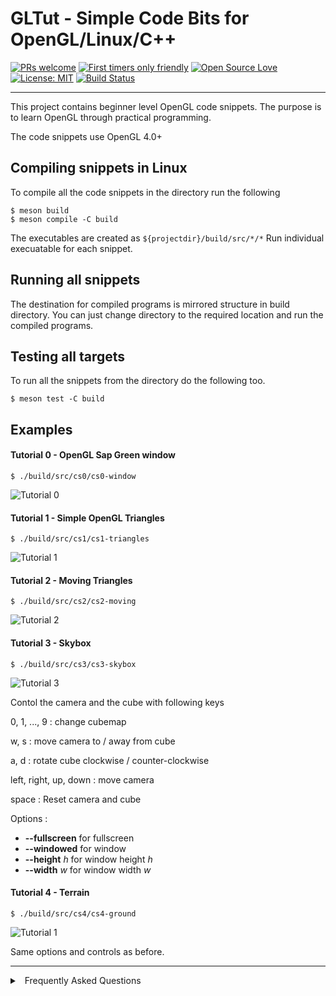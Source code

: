# GLTut  - Simple Code Bits for OpenGL/Linux/C++

[![PRs welcome](https://img.shields.io/badge/PRs-welcome-brightgreen.svg?style=flat)](http://makeapullrequest.com)
[![First timers only friendly](https://img.shields.io/badge/first--timers--only-friendly-blue.svg?style=flat)](https://github.com/sarvottamananda/)
[![Open Source Love](https://firstcontributions.github.io/open-source-badges/badges/open-source-v1/open-source.svg)](https://github.com/firstcontributions/open-source-badges)
[![License: MIT](https://img.shields.io/badge/License-MIT-green.svg)](https://opensource.org/licenses/MIT)
[![Build Status](https://travis-ci.com/sarvottamananda/gltut-cpp.svg?branch=feature)](https://travis-ci.com/sarvottamananda/gltut-cpp)

***

This project contains beginner level OpenGL code snippets. The purpose is to learn OpenGL through
practical programming. 

The code snippets use OpenGL 4.0+

## Compiling snippets in Linux

To compile all the code snippets in the directory run the following

```
$ meson build
$ meson compile -C build
```

The executables are created as ```${projectdir}/build/src/*/*```
Run individual execuatable for each snippet.

## Running all snippets

The destination for compiled programs is mirrored structure in build directory.
You can just change directory to the required location and run the compiled programs.

## Testing all targets

To run all the snippets from the directory do the following too.

```
$ meson test -C build
```



## Examples

#### Tutorial 0 - OpenGL Sap Green window

```
$ ./build/src/cs0/cs0-window 
```

![Tutorial 0](https://raw.githubusercontent.com/wiki/sarvottamananda/glbits-cpp/imgs/cs0-window.png)



#### Tutorial 1 - Simple OpenGL Triangles

```
$ ./build/src/cs1/cs1-triangles
```

![Tutorial 1](https://raw.githubusercontent.com/wiki/sarvottamananda/glbits-cpp/imgs/cs1-triangles.png)


#### Tutorial 2 - Moving Triangles

```
$ ./build/src/cs2/cs2-moving
```

![Tutorial 2](https://raw.githubusercontent.com/wiki/sarvottamananda/glbits-cpp/imgs/cs2-moving.png)

#### Tutorial 3 - Skybox

```
$ ./build/src/cs3/cs3-skybox
```

![Tutorial 3](https://raw.githubusercontent.com/wiki/sarvottamananda/glbits-cpp/imgs/cs3-skybox.png)

Contol the camera and the cube with following keys

0, 1, ..., 9 : change cubemap

w, s : move camera to / away from cube

a, d : rotate cube clockwise / counter-clockwise

left, right, up, down : move camera

space : Reset camera and cube

Options : 

-    **--fullscreen** for fullscreen
-    **--windowed** for window
-    **--height** _h_ for window height _h_
-    **--width** _w_ for window width _w_

#### Tutorial 4 - Terrain

```
$ ./build/src/cs4/cs4-ground
```

![Tutorial 1](https://raw.githubusercontent.com/wiki/sarvottamananda/glbits-cpp/imgs/cs4-ground.png)

Same options and controls as before.

***


<details>
<summary>
<a class="btnfire small stroke"><em class="fas fa-chevron-circle-down"></em>&nbsp;&nbsp;Frequently Asked Questions</a>    
</summary>

<ul>
<li>

[CODE_OF_CONDUCT](CONDUCT.md)
</li>


</ul>
</details>



